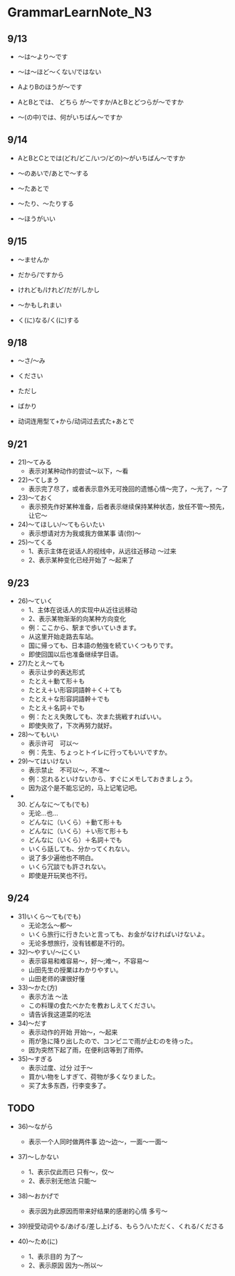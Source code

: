# GrammarLearnNote_N3

## 9/13

+ ～は～より～です

+ ～は～ほど～くない/ではない

+ AよりBのほうが～です

+ AとBとでは、 どちら が～ですか/AとBとどつらが～ですか

+ ～(の中)では、何がいちばん～ですか


## 9/14

+ AとBとCとでは(どれ/どこ/いつ/どの)～がいちばん～ですか

+ ～のあいで/あとで～する

+ ～たあとで

+ ～たり、～たりする

+ ～ほうがいい

## 9/15

+ ～ませんか

+ だから/ですから

+ けれども/けれど/だが/しかし

+ ～かもしれまい

+ く(に)なる/く(に)する

## 9/18

+ ～さ/～み

+ ください

+ ただし

+ ばかり

+ 动词连用型て+から/动词过去式た+あとで


## 9/21
+ 21)～てみる
    + 表示对某种动作的尝试～以下，～看
+ 22)～てしまう
    + 表示完了尽了，或者表示意外无可挽回的遗憾心情～完了，～光了，～了
+ 23)～ておく
    + 表示预先作好某种准备，后者表示继续保持某种状态，放任不管～预先，让它～
+ 24)～てほしい/～てもらいたい
    + 表示想请对方为我或我方做某事 请(你)～
+ 25)～てくる
    + 1、表示主体在说话人的视线中，从远往近移动 ～过来
    + 2、表示某种变化已经开始了 ～起来了
## 9/23
+ 26)～ていく
    + 1、主体在说话人的实现中从近往远移动
    + 2、表示某物渐渐的向某种方向变化
    + 例：ここから、駅まで歩いていきます。　
    + 从这里开始走路去车站。
    + 国に帰っても、日本語の勉強を続ていくつもりです。
    + 即使回国以后也准备继续学日语。
+ 27)たとえ～ても
    + 表示让步的表达形式
    + たとえ＋動て形＋も
    + たとえ＋い形容詞語幹＋く＋ても
    + たとえ＋な形容詞語幹＋でも
    + たとえ＋名詞＋でも
    + 例：たとえ失敗しても、次また挑戦すればいい。
    + 即使失败了，下次再努力就好。
+ 28)～てもいい
    + 表示许可　可以～
    + 例：先生、ちょっとトイレに行ってもいいですか。
+ 29)～てはいけない
    + 表示禁止　不可以～，不准～
    + 例：忘れるといけないから、すぐにメモしておきましょう。
    + 因为这个是不能忘记的，马上记笔记吧。
+ 30) どんなに～ても(でも)
    + 无论…也…
    + どんなに（いくら）＋動て形＋も
    + どんなに（いくら）＋い形て形＋も
    + どんなに（いくら）＋名詞＋でも
    + いくら話しても、分かってくれない。
    + 说了多少遍他也不明白。
    + いくら冗談でも許されない。
    + 即使是开玩笑也不行。

## 9/24

+ 31)いくら～ても(でも)
    + 无论怎么～都～
    + いくら旅行に行きたいと言っても、お金がなければいけないよ。
    + 无论多想旅行，没有钱都是不行的。
+ 32)～やすい/～にくい
   + 表示容易和难容易～，好～;难～，不容易～
   + 山田先生の授業はわかりやすい。
   + 山田老师的课很好懂
+ 33)～かた(方)
   + 表示方法 ～法
   + この料理の食たべかたを教おしえてください。
   + 请告诉我这道菜的吃法
+ 34)～だす
   + 表示动作的开始 开始～，～起来
   + 雨が急に降り出したので、コンビニで雨が止むのを待った。
   + 因为突然下起了雨，在便利店等到了雨停。
+ 35)～すぎる
   + 表示过度、过分 过于～
   + 買かい物をしすぎて、荷物が多くなりました。
   + 买了太多东西，行李变多了。

## TODO
+ 36)～ながら
   + 表示一个人同时做两件事 边～边～，一面～一面～
+ 37)～しかない
   + 1、表示仅此而已 只有～，仅～
   + 2、表示别无他法 只能～
+ 38)～おかげで
   + 表示因为此原因而带来好结果的感谢的心情 多亏～
+ 39)授受动词やる/あげる/差し上げる、もらう/いただく、くれる/くださる

+ 40)～ため(に)
   + 1、表示目的 为了～
   + 2、表示原因 因为～所以～